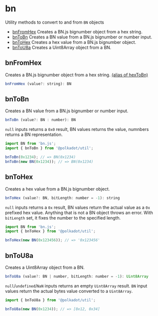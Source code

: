 # bn

Utility methods to convert to and from `BN` objects 

- [bnFromHex](#bnfromhex) Creates a BN.js bignumber object from a hex string.
- [bnToBn](#bntobn) Creates a BN value from a BN.js bignumber or number input.
- [bnToHex](#bntohex) Creates a hex value from a BN.js bignumber object.
- [bnToU8a](#bntou8a) Creates a Uint8Array object from a BN.

## bnFromHex

Creates a BN.js bignumber object from a hex string. [(alias of hexToBn)](hex.md#hextobn)

```js
bnFromHex (value?: string): BN
```





## bnToBn

Creates a BN value from a BN.js bignumber or number input. 

```js
bnToBn (value?: BN : number): BN
```


`null` inputs returns a `0x0` result, BN values returns the value, numnbers returns a BN representation.

```js
import BN from 'bn.js';
import { bnToBn } from '@polkadot/util';

bnToBn(0x1234); // => BN(0x1234)
bnToBn(new BN(0x1234)); // => BN(0x1234)
```

## bnToHex

Creates a hex value from a BN.js bignumber object. 

```js
bnToHex (value?: BN, bitLength: number = -1): string
```


`null` inputs returns a `0x` result, BN values return the actual value as a `0x` prefixed hex value. Anything that is not a BN object throws an error. With `bitLength` set, it fixes the number to the specified length.

```js
import BN from 'bn.js';
import { bnToHex } from '@polkadot/util';

bnToHex(new BN(0x123456)); // => '0x123456'
```

## bnToU8a

Creates a Uint8Array object from a BN. 

```js
bnToU8a (value?: BN | number, bitLength: number = -1): Uint8Array
```


`null`/`undefined`/`NaN` inputs returns an empty `Uint8Array` result. `BN` input values return the actual bytes value converted to a `Uint8Array`.

```js
import { bnToU8a } from '@polkadot/util';

bnToU8a(new BN(0x1234)); // => [0x12, 0x34]
```